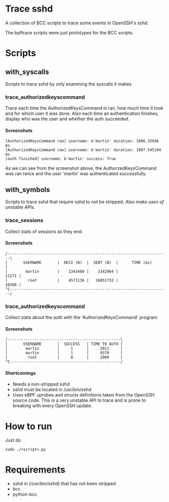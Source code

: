 # Trace sshd

A collection of BCC scripts to trace some events in OpenSSH's *sshd*.

The bpftrace scripts were just prototypes for the BCC scripts.

# Scripts

## with_syscalls
Scripts to trace sshd by only examining the syscalls it makes

### trace_authorizedkeyscommand
Trace each time the AuthorizedKeysCommand is ran, how much time it took and for which user it was done.
Also each time an authentication finishes, display who was the user and whether the auth succeeded.

#### Screenshots
```
[AuthorizedKeysCommand ran] username: b'martin' duration: 1006.35946 ms
[AuthorizedKeysCommand ran] username: b'martin' duration: 1007.545194 ms
[auth finished] username: b'martin' success: True
```
As we can see from the screenshot above, the AuthorzedKeysCommand was ran twice
and the user 'martin' was authenticated successfully.

## with_symbols

Scripts to trace sshd that require sshd to not be stripped.
*Also make uses of unstable APIs.*

### trace_sessions
Collect stats of sessions as they end.

#### Screenshots
```
/-----------------------------------------------------------------------\
|       USERNAME       |  RECV (B)  |  SENT (B)  |      TIME (ms)       |
|        martin        |    1343488 |    3342964 |                11171 |
|         root         |    4571136 |   16851732 |                10388 |
^C----------------------------------------------------------------------/
```
### trace_authorizedkeyscommand
Collect stats about the auth with the 'AuthorizedKeysCommand' program.

#### Screenshots
```
/--------------------------------------------------\
|       USERNAME       |  SUCCESS   | TIME TO AUTH |
|        martin        |     1      |     2011     |
|        martin        |     1      |     9370     |
|         root         |     0      |     2008     |
^C-------------------------------------------------/
```
#### Shortcomings
* Needs a non-stripped sshd
* sshd must be located in /usr/bin/sshd
* Uses eBPF uprobes and structs definitions taken from the OpenSSH source code.
  This is a very unstable API to trace and is prone to breaking
  with every OpenSSH update.

# How to run
Just do
```
sudo ./<script>.py
```


# Requirements
* sshd in (*/usr/bin/sshd*) that has not been stripped
* bcc
* python-bcc
